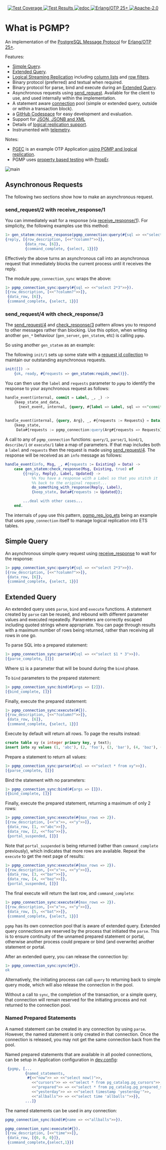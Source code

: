<br>

<p align="center">
    <a href="https://shortishly.github.io/pgmp/cover/">
      <img alt="Test Coverage" src="https://img.shields.io/badge/dynamic/json?url=https%3A%2F%2Fshortishly.github.io%2Fpgmp%2Fcover%2Fcoverage.json&query=%24.total&suffix=%25&style=flat-square&label=Test%20Coverage&color=green">
    </a>
    <a href="https://shortishly.github.io/pgmp/ct/">
      <img alt="Test Results" src="https://img.shields.io/badge/Tests-Common%20Test-green?style=flat-square">
    </a>
    <a href="https://shortishly.github.io/pgmp/edoc/">
      <img alt="edoc" src="https://img.shields.io/badge/Documentation-edoc-green?style=flat-square">
    </a>
    <a href="https://erlang.org/">
      <img alt="Erlang/OTP 25+" src="https://img.shields.io/badge/Erlang%2FOTP-25%2B-green?style=flat-square">
    </a>
    <a href="https://www.apache.org/licenses/LICENSE-2.0">
      <img alt="Apache-2.0" src="https://img.shields.io/github/license/shortishly/pgmp?style=flat-square">
    </a>
</p>

# What is PGMP?

An implementation of the [PostgreSQL Message
Protocol][postgresql-org-protocol] for [Erlang/OTP 25+][erlang-org].

Features:

- [Simple Query][postgresql-org-simple-query].
- [Extended Query][postgresql-org-extended-query].
- [Logical Streaming
  Replication][postgresql-org-logical-streaming-replication] including
  [column lists][postgresql-org-log-rep-col-lists] and [row
  filters][postgresql-org-rep-row-filter].
- Binary protocol (preferred) and textual when required.
- Binary protocol for parse, bind and execute during an [Extended Query][postgresql-org-extended-query].
- Asynchronous requests using
  [send_request][erlang-org-send-request-4]. Available for the client
  to use, and used internally within the implementation.
- A statement aware [connection](src/pgmp_connection.erl) pool
  (simple or extended query, outside or within a transaction block).
- a [GitHub Codespace](docs/codespaces.md) for easy development and evaluation.
- Support for [JSON, JSONB and XML](docs/json.md)
- Details of [logical replication support](docs/logical-replication.md).
- Instrumented with [telemetry](docs/telemetry.md).
  
Notes:

- [PGEC][github-com-pgec] is an example OTP Application [using PGMP
  and logical replication][shortishly-com-postgresql-edge-cache].
- PGMP uses [property based
  testing][shortishly-com-property-testing-a-database-driver] with
  [PropEr][github-com-proper].

![main](https://github.com/shortishly/pgmp/actions/workflows/main.yml/badge.svg)

## Asynchronous Requests

The following two sections show how to make an asynchronous request.

### send_request/2 with receive_response/1

You can immediately wait for a response (via
[receive_response/1][erlang-org-receive-response-1]). For simplicity,
the following examples use this method:

```erlang
1> gen_statem:receive_response(pgmp_connection:query(#{sql => <<"select 2*3">>})).
{reply, [{row_description, [<<"?column?">>]},
         {data_row, [6]},
         {command_complete, {select, 1}}]}
```

Effectively the above turns an asynchronous call into an asynchronous
request that immediately blocks the current process until it receives
the reply.

The module `pgmp_connection_sync` wraps the above:

```erlang
1> pgmp_connection_sync:query(#{sql => <<"select 2*3">>}).
[{row_description, [<<"?column?">>]},
 {data_row, [6]},
 {command_complete, {select, 1}}]
```

### send_request/4 with check_response/3

The [send_request/4][erlang-org-send-request-4] and
[check_response/3][erlang-org-check-response-3] pattern allows you to
respond to other messages rather than blocking. Use this option, when writing
another `gen_*` behaviour (`gen_server`, `gen_statem`, etc) is calling `pgmp`.

So using another `gen_statem` as an example:

The following `init/1` sets up some state with a [request id
collection][erlang-org-request-id-collection] to maintain our
outstanding asynchronous requests.

```erlang
init([]) ->
    {ok, ready, #{requests => gen_statem:reqids_new()}}.
```

You can then use the `label` and `requests` parameter to `pgmp` to
identify the response to your asynchronous request as follows:

```sql
handle_event(internal, commit = Label, _, _) ->
    {keep_state_and_data,
      {next_event, internal, {query, #{label => Label, sql => <<"commit">>}}}};
     
     
handle_event(internal, {query, Arg}, _, #{requests := Requests} = Data) ->
    {keep_state,
     Data#{requests := pgmp_connection:query(Arg#{requests => Requests})}};
```

A call to any of `pgmp_connection` functions: `query/1`, `parse/1`,
`bind/1`, `describe/1` or `execute/1` take a map of parameters. If
that map includes both a `label` and `requests` then the request is
made using [send_request/4][erlang-org-send-request-4]. The response
will be received as an `info` message as follows:

```erlang
handle_event(info, Msg, _, #{requests := Existing} = Data) ->
    case gen_statem:check_response(Msg, Existing, true) of
        {{reply, Reply}, Label, Updated} ->
            %% You have a response with a Label so that you stitch it
            %% back to the original request...
            do_something_with_response(Reply, Label),
            {keep_state, Data#{requests := Updated}};

        ...deal with other cases...
    end.
```

The internals of `pgmp` use this pattern,
[pgmp_rep_log_ets](src/pgmp_rep_log_ets.erl) being an example that
uses `pgmp_connection` itself to manage logical replication into ETS
tables.

## Simple Query

An asynchronous simple query request using
[receive_response][erlang-org-receive-response-1] to wait for the
response:

```erlang
1> pgmp_connection_sync:query(#{sql => <<"select 2*3">>}).
[{row_description, [<<"?column?">>]},
 {data_row, [6]},
 {command_complete, {select, 1}}]
```

## Extended Query

An extended query uses `parse`, `bind` and `execute` functions. A
statement created by `parse` can be reused, and rebound with different
parameter values and executed repeatedly. Parameters are correctly escaped
including quoted strings where appropriate. You can page through
results with a maximum number of rows being returned, rather than
receiving all rows in one go.

To parse SQL into a prepared statement:

```erlang
1> pgmp_connection_sync:parse(#{sql => <<"select $1 * 3">>}).
[{parse_complete, []}]
```

Where `$1` is a parameter that will be bound during the `bind` phase.

To `bind` parameters to the prepared statement:

```erlang
1> pgmp_connection_sync:bind(#{args => [2]}).
[{bind_complete, []}]
```

Finally, execute the prepared statement:

```erlang
1> pgmp_connection_sync:execute(#{}).
[{row_description, [<<"?column?">>]},
 {data_row, [6]},
 {command_complete, {select, 1}}]
```

Execute by default will return all rows. To page the results instead:

```sql
create table xy (x integer primary key, y text);
insert into xy values (1, 'abc'), (2, 'foo'), (3, 'bar'), (4, 'baz'), (5, 'bat');
```

Prepare a statement to return all values:

```erlang
1> pgmp_connection_sync:parse(#{sql => <<"select * from xy">>}).
[{parse_complete, []}]
```

Bind the statement with no parameters:

```erlang
1> pgmp_connection_sync:bind(#{args => []}).
[{bind_complete, []}]
```

Finally, execute the prepared statement, returning a maximum of only 2 rows:

```erlang
1> pgmp_connection_sync:execute(#{max_rows => 2}).
[{row_description, [<<"x">>, <<"y">>]},
 {data_row, [1, <<"abc">>]},
 {data_row, [2, <<"foo">>]},
 {portal_suspended, []}]
```

Note that `portal_suspended` is being returned (rather than
`command_complete` previously), which indicates that more rows are
available. Repeat the `execute` to get the next page of results:

```erlang
1> pgmp_connection_sync:execute(#{max_rows => 2}).
[{row_description, [<<"x">>, <<"y">>]},
 {data_row, [3, <<"bar">>]},
 {data_row, [4, <<"baz">>]},
 {portal_suspended, []}]
```

The final execute will return the last row, and `command_complete`:

```erlang
1> pgmp_connection_sync:execute(#{max_rows => 2}).
[{row_description, [<<"x">>, <<"y">>]},
 {data_row, [5, <<"bat">>]},
 {command_complete, {select, 1}}]
```

`pgmp` has its own connection pool that is aware of extended
query. Extended query connections are reserved by the process that
initiated the `parse`. This is to ensure continuity of the unnamed
prepared statement or portal, otherwise another process could prepare
or bind (and overwrite) another statement or portal.

After an extended query, you can release the connection by:

```erlang
1> pgmp_connection_sync:sync(#{}).
ok
```

Alternatively, the initiating process can call `query` to returning
back to simple query mode, which will also release the connection in
the pool.

Without a call to `sync`, the completion of the transaction, or a
simple query, that connection will remain reserved for the initiating
process and not returned to the connection pool.

### Named Prepared Statements

A named statement can be created in any connection by using
`parse`. However, the named statement is only created in that
connection. Once the connection is released, you may not get the same
connection back from the pool.

Named prepared statements that are available in all pooled connections,
can be setup in Application configuration in [dev.config](/dev.config):

```erlang
 {pgmp, [...
         {named_statements,
          #{<<"now">> => <<"select now()">>,
            <<"cursors">> => <<"select * from pg_catalog.pg_cursors">>,
            <<"prepared">> => <<"select * from pg_catalog.pg_prepared_statements">>,
            <<"yesterday">> => <<"select timestamp 'yesterday'">>,
            <<"allballs">> => <<"select time 'allballs'">>}},
         ...]}
```

The named statements can be used in any connection:

```erlang
pgmp_connection_sync:bind(#{name => <<"allballs">>}).

pgmp_connection_sync:execute(#{}).
[{row_description, [<<"time">>]},
 {data_row, [{0, 0, 0}]},
 {command_complete,{select,1}}]
```

[erlang-org-check-response-3]: https://www.erlang.org/doc/man/gen_statem.html#check_response-3
[erlang-org-receive-response-1]: https://www.erlang.org/doc/man/gen_statem.html#receive_response-1
[erlang-org-request-id-collection]: https://www.erlang.org/doc/man/gen_statem.html#type-request_id_collection
[erlang-org-send-request-4]: https://www.erlang.org/doc/man/gen_statem.html#send_request-4
[erlang-org]: https://www.erlang.org
[github-com-pgec]: https://github.com/shortishly/pgec
[github-com-proper]: https://github.com/proper-testing/proper
[postgresql-org-extended-query]: https://www.postgresql.org/docs/current/protocol-flow.html#PROTOCOL-FLOW-EXT-QUERY
[postgresql-org-log-rep-col-lists]: https://www.postgresql.org/docs/15/logical-replication-col-lists.html
[postgresql-org-logical-streaming-replication]: https://www.postgresql.org/docs/current/protocol-logical-replication.html
[postgresql-org-protocol]: https://www.postgresql.org/docs/current/protocol.html
[postgresql-org-rep-row-filter]: https://www.postgresql.org/docs/15/logical-replication-row-filter.html
[postgresql-org-simple-query]: https://www.postgresql.org/docs/current/protocol-flow.html#id-1.10.5.7.4
[shortishly-com-postgresql-edge-cache]: https://shortishly.com/blog/postgresql-edge-cache/
[shortishly-com-property-testing-a-database-driver]: https://shortishly.com/blog/property-testing-a-database-driver/
